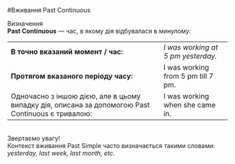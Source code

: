 #Вживання Past Continuous


 <div class="eoz-wrap">
<span class="eoz">Визначення</span>
<div class="eoz-text">
<b>Past Continuous</b> — час, в якому дія відбувалася в минулому:
</div>
</div>


<table>
  <tr>
    <td><b>В точно вказаний момент / час:</b></td>
    <td><i>I was working at 5 pm yesterday.</td> 
  </tr>
  <tr>
    <td><b>Протягом вказаного періоду часу:</b></td>
    <td>I was working from 5 pm till 7 pm.</td> 
  </tr>
  <tr>
    <td>Одночасно з іншою дією, але в цьому випадку дія, описана за допомогою Past Continuous є тривалою:</td>
    <td>I was working when she came in.</td> 
  </tr>
</table>
<br>

<div class="add-wrap">
<span class="add">Звертаємо увагу!</span>
<div class="add-text">
Контекст вживання Past Simple часто визначається такими словами:<br> <i>yesterday, last week, last month, etc.</i>
</div>
</div>
